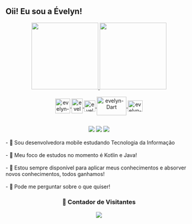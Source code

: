 ## Oii! Eu sou a Évelyn!

 <div align=center>
  <a href="https://github.com/EvelynBerto">
  <img height="180em" src="https://github-readme-stats.vercel.app/api?username=EvelynBerto&show_icons=true&theme=dracula&include_all_commits=true&count_private=true"/>
  <img height="180em" src="https://github-readme-stats.vercel.app/api/top-langs/?username=EvelynBerto&layout=compact&langs_count=16&theme=dracula"/>
<div>
<div style="display: inline_block"><br>
  <img align="center" alt="evelyn-Android Studio" height="40" width="40" src="https://upload.wikimedia.org/wikipedia/commons/thumb/9/95/Android_Studio_Icon_3.6.svg/1900px-Android_Studio_Icon_3.6.svg.png">
  <img align="center" alt="evelyn-Java" height="40" width="30" src="https://upload.wikimedia.org/wikipedia/pt/thumb/3/30/Java_programming_language_logo.svg/1200px-Java_programming_language_logo.svg.png">
  <img align="center" alt="evelyn-Kotlin" height="30" width="30" src="https://upload.wikimedia.org/wikipedia/commons/thumb/7/74/Kotlin_Icon.png/768px-Kotlin_Icon.png">
 <img align="center" alt="evelyn-Dart" height="50" width="80" src="https://img2.gratispng.com/20180409/zte/kisspng-dart-google-developers-flutter-android-darts-5acbd976aea304.6247890515233089187153.jpg">
 <img align="center" alt="evelyn-Flutter" height="30" width="40" src="https://w7.pngwing.com/pngs/67/315/png-transparent-flutter-hd-logo-thumbnail.png">
</div>
</div>


 ##

 <div align=center> 
  <a href = "mailto: evelynbertodev@gmail.com"><img src="https://img.shields.io/badge/-Gmail-%23333?style=for-the-badge&logo=gmail&logoColor=white" target="_blank"></a>
  <a href="https://www.linkedin.com/in/EvelynBerto" target="_blank"><img src="https://img.shields.io/badge/-LinkedIn-%230077B5?style=for-the-badge&logo=linkedin&logoColor=white" target="_blank"></a>
  <a href="https://github.com/EvelynBerto" target="_blank"><img src="https://img.shields.io/badge/-Portifólio-%58DE1D?style=for-the-badge&logo=&logoColor=white" target="_blank"></a>
</div>
 
 <br>
 <div align=left>
 - 🔭 Sou desenvolvedora mobile estudando Tecnologia da Informação
     <br> 
<br>- 🌱 Meu foco de estudos no momento é Kotlin e Java!
      <br>
<br>- 🤔 Estou sempre disponível para aplicar meus conhecimentos e absorver novos conhecimentos, todos ganhamos!
      <br>
 <br>- 💬 Pode me perguntar sobre o que quiser! 
      <br>
 </div>
 
 <div align=center>
  <h3><b>📍 Contador de Visitantes</b></h3>
</div>
    
<!-- retro visitor counter -->  
<p align="center" >   
  <img src="https://profile-counter.glitch.me/EvelynBerto/count.svg" />  
</p>
<!--
**sara2708/sara2708** is a ✨ _special_ ✨ repository because its `README.md` (this file) appears on your GitHub profile.
Here are some ideas to get you started:
- 🔭 I’m currently working on ...
- 🌱 I’m currently learning ...
- 👯 I’m looking to collaborate on ...
- 🤔 I’m looking for help with ...
- 💬 Ask me about ...
- 📫 How to reach me: ...
- 😄 Pronouns: ...
- ⚡ Fun fact: ...
-->
